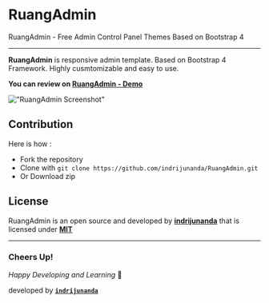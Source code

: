 # RuangAdmin

RuangAdmin - Free Admin Control Panel Themes Based on Bootstrap 4

-------------------

**RuangAdmin** is responsive admin template. Based on Bootstrap 4 Framework. Highly cusmtomizable and easy to use. 

**You can review on [RuangAdmin - Demo](https://indrijunanda.github.io/RuangAdmin/)**

!["RuangAdmin Screenshot"](https://indrijunanda.github.io/RuangAdmin/img/screenshot/ss2.png "RuangAdmin Screenshot")

## Contribution 

Here is how : 

- Fork the repository
- Clone with ```git clone https://github.com/indrijunanda/RuangAdmin.git```
- Or Download zip

## License

RuangAdmin is an open source and developed by **[indrijunanda](https://indrijunanda.gitlab.io/)** that is licensed under **[MIT](http://opensource.org/licenses/MIT)**

-------------------

### Cheers Up!

*Happy Developing and Learning* 💪



developed by **[`indrijunanda`](https://indrijunanda.gitlab.io/)**
